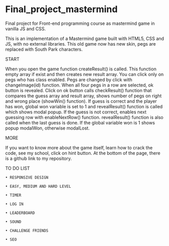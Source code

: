 # Final_project_mastermind
Final project for Front-end programming course as mastermind game in vanilla JS and CSS.

This is an implementation of a Mastermind game built with HTML5, CSS and JS, with no external libraries. This old game now has new skin, pegs are replaced with South Park characters. 

START

When you open the game function createResult() is called. This function empty array if exist and then creates new result array. You can click only on pegs who has class enabled. Pegs are changed by click with changeImage(id) function. When all four pegs in a row are selected, ok button is revealed. Click on ok button calls checkResult() function that compares the guess array and result array, shows number of pegs on right and wrong place (showWin() function). If guess is correct and the player has won, global won variable  is set to 1 and revealResult() function is called which shows modal popup.  If the guess is not correct, enables next guessing row with enableNextRow() function. revealResult() function is also called when the last guess is done. If the global variable won is 1 shows popup modalWon, otherwise modalLost. 

MORE 

If you want to know more about the game itself, learn how to crack the code, see my school, click on hint button. At the bottom of the page, there is a github link to my repository.  


TO DO LIST

    • RESPONSIVE DESIGN
    
    • EASY, MEDIUM AND HARD LEVEL
    
    • TIMER
    
    • LOG IN
    
    • LEADERBOARD
    
    • SOUND
    
    • CHALLENGE FRIENDS
    
    • SEO
